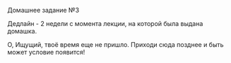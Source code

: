 Домашнее задание №3

Дедлайн - 2 недели с момента лекции, на которой была выдана домашка.

О, Ищущий, твоё время еще не пришло. Приходи сюда позднее и быть может условие появится!